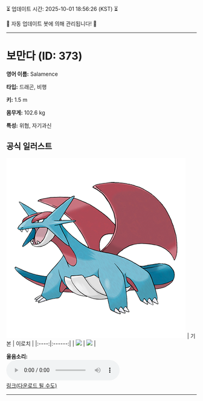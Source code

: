 
⏳ 업데이트 시간: 2025-10-01 18:56:26 (KST) ⏳

🤖 자동 업데이트 봇에 의해 관리됩니다! 🤖

---

# 보만다 (ID: 373)
**영어 이름:** Salamence

**타입:** 드래곤, 비행

**키:** 1.5 m

**몸무게:** 102.6 kg

**특성:** 위협, 자기과신

## 공식 일러스트
![](https://raw.githubusercontent.com/PokeAPI/sprites/master/sprites/pokemon/other/official-artwork/373.png)
| 기본 | 이로치 |
|:----:|:------:|
| <img src="http://play.pokemonshowdown.com/sprites/ani/salamence.gif" width="200"> | <img src="http://play.pokemonshowdown.com/sprites/ani-shiny/salamence.gif" width="200"> |

**울음소리:**<br><audio controls src="https://raw.githubusercontent.com/PokeAPI/cries/main/cries/pokemon/latest/373.ogg"></audio><br> [링크(다운로드 될 수도)](https://raw.githubusercontent.com/PokeAPI/cries/main/cries/pokemon/latest/373.ogg)


---
